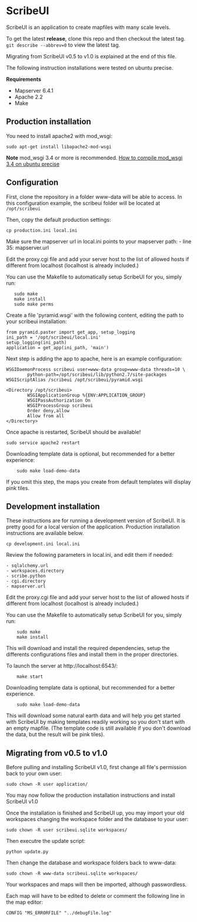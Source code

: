 ScribeUI
=========

ScribeUI is an application to create mapfiles with many scale levels.

To get the latest **release**, clone this repo and then checkout the latest tag. ``` git describe --abbrev=0 ``` to view the latest tag.

Migrating from ScribeUI v0.5 to v1.0 is explained at the end of this file.

The following instruction installations were tested on ubuntu precise. 


**Requirements**

* Mapserver 6.4.1
* Apache 2.2
* Make

Production installation
------------

You need to install apache2 with mod_wsgi: 

    sudo apt-get install libapache2-mod-wsgi 

**Note** mod_wsgi 3.4 or more is recommended. [How to compile mod_wsgi 3.4 on ubuntu precise](http://scribeui.org/faq.html#wsgi-how)


Configuration
-------------

First, clone the repository in a folder www-data will be able to access. In this configuration example, the scribeui folder will be located at ```/opt/scribeui```

Then, copy the default production settings:
 
    cp production.ini local.ini

Make sure the mapserver url in local.ini points to your mapserver path:
	- line 35: mapserver.url

Edit the proxy.cgi file and add your server host to the list of allowed hosts if different from localhost (localhost is already included.)

You can use the Makefile to automatically setup ScribeUI for you, simply run:

       sudo make
       make install
       sudo make perms


Create a file 'pyramid.wsgi' with the following content, editing the path to your scribeui installation:

	from pyramid.paster import get_app, setup_logging
	ini_path = '/opt/scribeui/local.ini'
	setup_logging(ini_path)
	application = get_app(ini_path, 'main')

Next step is adding the app to apache, here is an example configuration:

    WSGIDaemonProcess scribeui user=www-data group=www-data threads=10 \
	        python-path=/opt/scribeui/lib/python2.7/site-packages
	WSGIScriptAlias /scribeui /opt/scribeui/pyramid.wsgi

	<Directory /opt/scribeui>
	        WSGIApplicationGroup %{ENV:APPLICATION_GROUP}
	        WSGIPassAuthorization On
	        WSGIProcessGroup scribeui
	        Order deny,allow
	        Allow from all
	</Directory>

Once apache is restarted, ScribeUI should be available!

    sudo service apache2 restart

Downloading template data is optional, but recommended for a better 
experience: 

        sudo make load-demo-data   

If you omit this step, the maps you create from default templates will display pink tiles.


Development installation
------------

These instructions are for running a development version of ScribeUI. It is pretty good for a local version of the application. Production installation instructions are available below.

    cp development.ini local.ini

Review the following parameters in local.ini, and edit them if needed:

	- sqlalchemy.url
	- workspaces.directory
	- scribe.python
	- cgi.directory
	- mapserver.url

Edit the proxy.cgi file and add your server host to the list of allowed hosts if different from localhost (localhost is already included.)

You can use the Makefile to automatically setup ScribeUI for you, simply run:

        sudo make
        make install

This will download and install the required dependencies, setup the differents
configurations files and install them in the proper directories. 

To launch the server at http://localhost:6543/:

        make start

Downloading template data is optional, but recommended for a better 
experience. 

        sudo make load-demo-data   


This will download some natural earth data and will help you get started with
ScribeUI by making templates readily working so you don't start with an empty
mapfile. (The template code is still available if you don't download the data,
but the result will be pink tiles). 

Migrating from v0.5 to v1.0
-----------------------------

Before pulling and installing ScribeUI v1.0, first change all file's permission back to your own user:

    sudo chown -R user application/

You may now follow the production installation instructions and install ScribeUI v1.0

Once the installation is finished and  ScribeUI up, you may import your old workspaces changing the workspace folder and the database to your user:

    sudo chown -R user scribeui.sqlite workspaces/
 
Then executre the update script:

    python update.py

Then change the database and workspace folders back to www-data:

    sudo chown -R www-data scribeui.sqlite workspaces/

Your workspaces and maps will then be imported, although passwordless. 

Each map will have to be edited to delete or comment the following line in the map editor:

    CONFIG "MS_ERRORFILE" "../debugFile.log"

